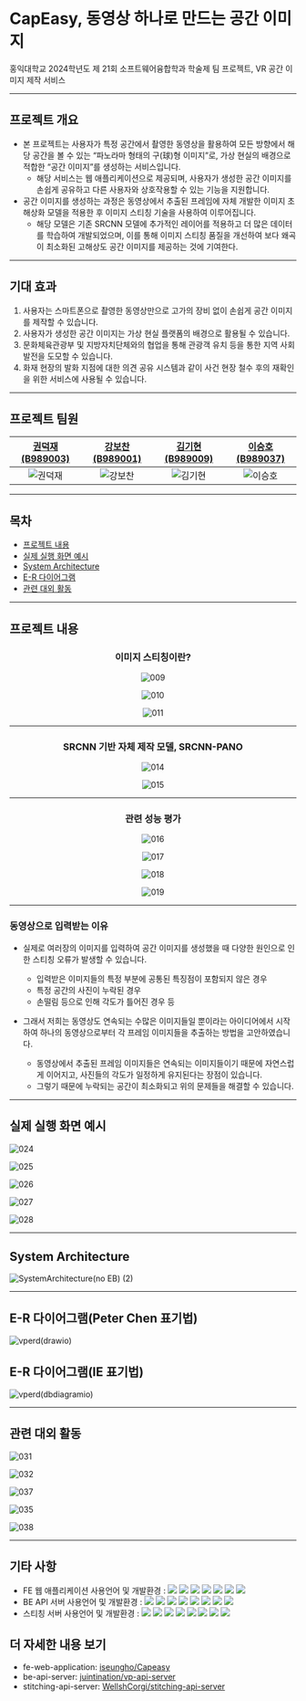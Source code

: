 # CapEasy, 동영상 하나로 만드는 공간 이미지
홍익대학교 2024학년도 제 21회 소프트웨어융합학과 학술제 팀 프로젝트, VR 공간 이미지 제작 서비스

---

## 프로젝트 개요

- 본 프로젝트는 사용자가 특정 공간에서 촬영한 동영상을 활용하여 모든 방향에서 해당 공간을 볼 수 있는 “파노라마 형태의 구(球)형 이미지”로, 가상 현실의 배경으로 적합한 “공간 이미지”를 생성하는 서비스입니다.
  - 해당 서비스는 웹 애플리케이션으로 제공되며, 사용자가 생성한 공간 이미지를 손쉽게 공유하고 다른 사용자와 상호작용할 수 있는 기능을 지원합니다.
- 공간 이미지를 생성하는 과정은 동영상에서 추출된 프레임에 자체 개발한 이미지 초해상화 모델을 적용한 후 이미지 스티칭 기술을 사용하여 이루어집니다.
  - 해당 모델은 기존 SRCNN 모델에 추가적인 레이어를 적용하고 더 많은 데이터를 학습하여 개발되었으며, 이를 통해 이미지 스티칭 품질을 개선하여 보다 왜곡이 최소화된 고해상도 공간 이미지를 제공하는 것에 기여한다.

---

## 기대 효과

1. 사용자는 스마트폰으로 촬영한 동영상만으로 고가의 장비 없이 손쉽게 공간 이미지를 제작할 수 있습니다.
2. 사용자가 생성한 공간 이미지는 가상 현실 플랫폼의 배경으로 활용될 수 있습니다.
3. 문화체육관광부 및 지방자치단체와의 협업을 통해 관광객 유치 등을 통한 지역 사회 발전을 도모할 수 있습니다.
4. 화재 현장의 발화 지점에 대한 의견 공유 시스템과 같이 사건 현장 철수 후의 재확인을 위한 서비스에 사용될 수 있습니다.

---

## 프로젝트 팀원

| [권덕재(B989003)](https://github.com/juintination) | [강보찬(B989001)](https://github.com/WellshCorgi) | [김기현(B989009)](https://github.com/FIFLove) | [이승호(B989037)](https://github.com/iseungho) |
| :--: | :--: | :--: | :--: |
|![권덕재](https://github.com/user-attachments/assets/4eb9689b-8ac9-4df7-a11a-d83ace99a776)|![강보찬](https://github.com/user-attachments/assets/b7d1eaa2-6aeb-48a8-826b-2372b00021aa)|![김기현](https://github.com/user-attachments/assets/277bf4da-04a7-4f0a-97bc-0dea5d9202bf)|![이승호](https://github.com/user-attachments/assets/ef8bf72d-ad98-4fba-8564-2d9303a37502)|

---

## 목차

- [프로젝트 내용](#프로젝트-내용)
- [실제 실행 화면 예시](#실제-실행-화면-예시)
- [System Architecture](#System-Architecture)
- [E-R 다이어그램](#E-R-다이어그램Peter-Chen-표기법)
- [관련 대외 활동](#관련-대외-활동)

---

## 프로젝트 내용

<div align="center" >

### 이미지 스티칭이란?

![009](https://github.com/user-attachments/assets/acc0f05e-6cb9-4e86-adba-7867399fea7f)

![010](https://github.com/user-attachments/assets/a3dbcd36-0879-4c4f-9de2-2ced856e67da)

![011](https://github.com/user-attachments/assets/a99d36ed-87a7-4aa1-b9e8-f8c51699e780)

---

### SRCNN 기반 자체 제작 모델, SRCNN-PANO

![014](https://github.com/user-attachments/assets/c5b58bd9-4b0d-438a-b0ff-d36659fb1476)

![015](https://github.com/user-attachments/assets/77fb6ae8-3714-4604-b417-413728c970a0)

---

### 관련 성능 평가

![016](https://github.com/user-attachments/assets/20b827e2-0df3-439f-9aa2-5bcd42e14657)

![017](https://github.com/user-attachments/assets/413fd0aa-be0c-4f2f-a0f7-4998efa4b980)

![018](https://github.com/user-attachments/assets/186d3103-0078-410f-8080-53d2a1bd9b2f)

![019](https://github.com/user-attachments/assets/dda58ec1-0bac-45d7-b93e-590c9ed52d64)

</div>

---

### 동영상으로 입력받는 이유

- 실제로 여러장의 이미지를 입력하여 공간 이미지를 생성했을 때 다양한 원인으로 인한 스티칭 오류가 발생할 수 있습니다.
  - 입력받은 이미지들의 특정 부분에 공통된 특징점이 포함되지 않은 경우
  - 특정 공간의 사진이 누락된 경우
  - 손떨림 등으로 인해 각도가 틀어진 경우 등

- 그래서 저희는 동영상도 연속되는 수많은 이미지들일 뿐이라는 아이디어에서 시작하여 하나의 동영상으로부터 각 프레임 이미지들을 추출하는 방법을 고안하였습니다.
  - 동영상에서 추출된 프레임 이미지들은 연속되는 이미지들이기 때문에 자연스럽게 이어지고, 사진들의 각도가 일정하게 유지된다는 장점이 있습니다.
  - 그렇기 때문에 누락되는 공간이 최소화되고 위의 문제들을 해결할 수 있습니다.

---

## 실제 실행 화면 예시

![024](https://github.com/user-attachments/assets/9902ed12-1944-4d12-a7ed-56dabbaf855c)

![025](https://github.com/user-attachments/assets/2e3a1b30-5074-4103-a1a9-3f965cc95fea)

![026](https://github.com/user-attachments/assets/2ea92230-58c0-4e51-9c8f-fb0234ac4973)

![027](https://github.com/user-attachments/assets/4b62529e-c3d1-4ea7-af63-08968c5a12d8)

![028](https://github.com/user-attachments/assets/8e2a2d7c-79d4-4776-8a61-398dbeb97bd4)

---

## System Architecture

![SystemArchitecture(no EB) (2)](https://github.com/user-attachments/assets/5b86957e-f18d-4060-a198-85691b13962b)

---

## E-R 다이어그램(Peter Chen 표기법)

![vperd(drawio)](https://github.com/user-attachments/assets/eae239eb-9f2f-41f4-838d-a8f0ce96521c)

## E-R 다이어그램(IE 표기법)

![vperd(dbdiagramio)](https://github.com/user-attachments/assets/ab43aa15-3bc8-479a-a6b4-dddeb87aa455)

---

## 관련 대외 활동

![031](https://github.com/user-attachments/assets/7f57be15-1767-4d09-bcd3-f336432a8216)

![032](https://github.com/user-attachments/assets/faaabb88-928f-4402-8073-16425206b135)

![037](https://github.com/user-attachments/assets/41c7dc81-95d9-4ee0-934d-b8ec1c585b78)

![035](https://github.com/user-attachments/assets/38a6fe14-626d-43f4-b710-079f72bdb88f)

![038](https://github.com/user-attachments/assets/81e9aabe-3d52-436a-8180-d078047114b7)

---

## 기타 사항

- FE 웹 애플리케이션 사용언어 및 개발환경 : <img src="https://img.shields.io/badge/Visual Studio Code-007ACC?style=for-the-badge&logo=Visual Studio Code&logoColor=white"> <img src="https://img.shields.io/badge/WebStorm-000000?style=for-the-badge&logo=WebStorm&logoColor=white"> <img src="https://img.shields.io/badge/Node.js-5FA04E?style=for-the-badge&logo=nodedotjs&logoColor=white"> <img src ="https://img.shields.io/badge/HTML5-E34F26.svg?&style=for-the-badge&logo=HTML5&logoColor=white"/> <img src ="https://img.shields.io/badge/JavaScriipt-F7DF1E.svg?&style=for-the-badge&logo=JavaScript&logoColor=black"/> <img src ="https://img.shields.io/badge/CSS3-1572B6.svg?&style=for-the-badge&logo=CSS3&logoColor=white"/> <img src ="https://img.shields.io/badge/Tailwind CSS-06B6D4.svg?&style=for-the-badge&logo=Tailwind CSS&logoColor=white">
- BE API 서버 사용언어 및 개발환경 : <img src="https://img.shields.io/badge/IntelliJ IDEA-000000?style=for-the-badge&logo=IntelliJ IDEA&logoColor=white"> <img src="https://img.shields.io/badge/java-007396?style=for-the-badge&logo=OpenJDK&logoColor=white"> <img src="https://img.shields.io/badge/Spring-6DB33F?style=for-the-badge&logo=spring&logoColor=white"> <img src="https://img.shields.io/badge/Spring Boot-6DB33F?style=for-the-badge&logo=spring boot&logoColor=white"> <img src="https://img.shields.io/badge/Spring Security-6DB33F?style=for-the-badge&logo=spring security&logoColor=white"> <img src="https://img.shields.io/badge/json web tokens-000000?style=for-the-badge&logo=json web tokens&logoColor=white"> <img src="https://img.shields.io/badge/MariaDB-003545?style=for-the-badge&logo=mariadb&logoColor=white"> <img src="https://img.shields.io/badge/Junit5-25A162?style=for-the-badge&logo=junit5&logoColor=white"> 
- 스티칭 서버 사용언어 및 개발환경 : <img src="https://img.shields.io/badge/Visual Studio Code-007ACC?style=for-the-badge&logo=Visual Studio Code&logoColor=white"> <img src="https://img.shields.io/badge/python-3776AB?style=for-the-badge&logo=python&logoColor=white"> <img src="https://img.shields.io/badge/OpenCV-5C3EE8?style=for-the-badge&logo=opencv&logoColor=white"> <img src="https://img.shields.io/badge/PyTorch-EE4C2C?style=for-the-badge&logo=pytorch&logoColor=white"> <img src="https://img.shields.io/badge/NumPy-013243?style=for-the-badge&logo=numpy&logoColor=white"> <img src="https://img.shields.io/badge/Django-092E20?style=for-the-badge&logo=django&logoColor=white"> <img src="https://img.shields.io/badge/Flask-000000?style=for-the-badge&logo=flask&logoColor=white"> <img src="https://img.shields.io/badge/FastAPI-009688?style=for-the-badge&logo=fastapi&logoColor=white">

## 더 자세한 내용 보기

- fe-web-application: [iseungho/Capeasy](https://github.com/comprehensive-giftset/fe-web-application)
- be-api-server: [juintination/vp-api-server](https://github.com/comprehensive-giftset/be-api-server)
- stitching-api-server: [WellshCorgi/stitching-api-server](https://github.com/comprehensive-giftset/stitching-api-server)
